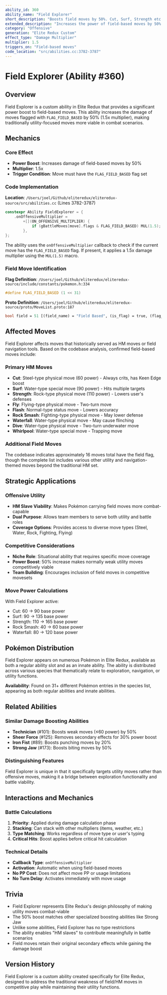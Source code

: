 ```yaml
---
ability_id: 360
ability_name: "Field Explorer"
short_description: "Boosts field moves by 50%. Cut, Surf, Strength etc."
extended_description: "Increases the power of field-based moves by 50%. Field moves are primarily the traditional HM moves like Cut, Surf, Strength, Fly, Flash, Rock Smash, Waterfall, Dive, and Whirlpool, which were historically used for overworld navigation and obstacle removal in Pokemon adventures throughout regions."
category: "Offensive"
generation: "Elite Redux Custom"
effect_type: "Damage Multiplier"
multiplier: 1.5
triggers_on: "Field-based moves"
code_location: "src/abilities.cc:3782-3787"
---
```


# Field Explorer (Ability #360)

## Overview

Field Explorer is a custom ability in Elite Redux that provides a significant power boost to field-based moves. This ability increases the damage of moves flagged with `FLAG_FIELD_BASED` by 50% (1.5x multiplier), making traditionally utility-focused moves more viable in combat scenarios.

## Mechanics

### Core Effect
- **Power Boost**: Increases damage of field-based moves by 50%
- **Multiplier**: 1.5x
- **Trigger Condition**: Move must have the `FLAG_FIELD_BASED` flag set

### Code Implementation

**Location**: `/Users/joel/Github/eliteredux/eliteredux-source/src/abilities.cc` (Lines 3782-3787)

```cpp
constexpr Ability FieldExplorer = {
    .onOffensiveMultiplier =
        +[](ON_OFFENSIVE_MULTIPLIER) {
            if (gBattleMoves[move].flags & FLAG_FIELD_BASED) MUL(1.5);
        },
};
```

The ability uses the `onOffensiveMultiplier` callback to check if the current move has the `FLAG_FIELD_BASED` flag. If present, it applies a 1.5x damage multiplier using the `MUL(1.5)` macro.

### Field Move Identification

**Flag Definition**: `/Users/joel/Github/eliteredux/eliteredux-source/include/constants/pokemon.h:334`
```c
#define FLAG_FIELD_BASED (1 << 31)
```

**Proto Definition**: `/Users/joel/Github/eliteredux/eliteredux-source/proto/MoveList.proto:187`
```proto
bool field = 51 [(field_name) = "Field Based", (is_flag) = true, (flag_code_value) = "FLAG_FIELD_BASED"];
```

## Affected Moves

Field Explorer affects moves that historically served as HM moves or field navigation tools. Based on the codebase analysis, confirmed field-based moves include:

### Primary HM Moves
- **Cut**: Steel-type physical move (60 power) - Always crits, has Keen Edge boost
- **Surf**: Water-type special move (90 power) - Hits multiple targets
- **Strength**: Rock-type physical move (110 power) - Lowers user's defenses
- **Fly**: Flying-type physical move - Two-turn move
- **Flash**: Normal-type status move - Lowers accuracy
- **Rock Smash**: Fighting-type physical move - May lower defense
- **Waterfall**: Water-type physical move - May cause flinching
- **Dive**: Water-type physical move - Two-turn underwater move
- **Whirlpool**: Water-type special move - Trapping move

### Additional Field Moves
The codebase indicates approximately 16 moves total have the field flag, though the complete list includes various other utility and navigation-themed moves beyond the traditional HM set.

## Strategic Applications

### Offensive Utility
- **HM Slave Viability**: Makes Pokémon carrying field moves more combat-capable
- **Dual Purpose**: Allows team members to serve both utility and battle roles
- **Coverage Options**: Provides access to diverse move types (Steel, Water, Rock, Fighting, Flying)

### Competitive Considerations
- **Niche Role**: Situational ability that requires specific move coverage
- **Power Boost**: 50% increase makes normally weak utility moves competitively viable
- **Team Building**: Encourages inclusion of field moves in competitive movesets

### Move Power Calculations
With Field Explorer active:
- Cut: 60 → 90 base power
- Surf: 90 → 135 base power  
- Strength: 110 → 165 base power
- Rock Smash: 40 → 60 base power
- Waterfall: 80 → 120 base power

## Pokémon Distribution

Field Explorer appears on numerous Pokémon in Elite Redux, available as both a regular ability slot and as an innate ability. The ability is distributed across various species that thematically relate to exploration, navigation, or utility functions.

**Availability**: Found on 31+ different Pokémon entries in the species list, appearing as both regular abilities and innate abilities.

## Related Abilities

### Similar Damage Boosting Abilities
- **Technician** (#101): Boosts weak moves (≤60 power) by 50%
- **Sheer Force** (#125): Removes secondary effects for 30% power boost
- **Iron Fist** (#89): Boosts punching moves by 20%
- **Strong Jaw** (#173): Boosts biting moves by 50%

### Distinguishing Features
Field Explorer is unique in that it specifically targets utility moves rather than offensive moves, making it a bridge between exploration functionality and battle viability.

## Interactions and Mechanics

### Battle Calculations
1. **Priority**: Applied during damage calculation phase
2. **Stacking**: Can stack with other multipliers (items, weather, etc.)
3. **Type Matching**: Works regardless of move type or user's typing
4. **Critical Hits**: Boost applies before critical hit calculation

### Technical Details
- **Callback Type**: `onOffensiveMultiplier`
- **Activation**: Automatic when using field-based moves
- **No PP Cost**: Does not affect move PP or usage limitations
- **No Turn Delay**: Activates immediately with move usage

## Trivia

- Field Explorer represents Elite Redux's design philosophy of making utility moves combat-viable
- The 50% boost matches other specialized boosting abilities like Strong Jaw
- Unlike some abilities, Field Explorer has no type restrictions
- The ability enables "HM slaves" to contribute meaningfully in battle scenarios
- Field moves retain their original secondary effects while gaining the damage boost

## Version History

Field Explorer is a custom ability created specifically for Elite Redux, designed to address the traditional weakness of field/HM moves in competitive play while maintaining their utility functions.
